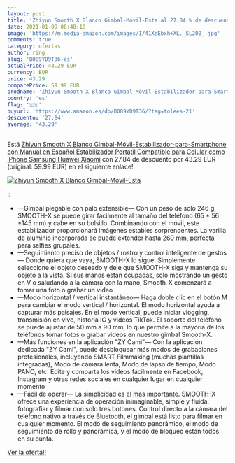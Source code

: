 ```yaml
---
layout: post
title: 'Zhiyun Smooth X Blanco Gimbal-Móvil-Esta al 27.84 % de descuento'
date: 2021-01-09 08:48:18
image: 'https://m.media-amazon.com/images/I/41XeEbxh+XL._SL200_.jpg'
comments: true
category: ofertas
author: ring
slug: 'B089YD9T36-es'
actualPrice: 43.29 EUR
currency: EUR
price: 43.29
comparePrice: 59.99 EUR
prodname: 'Zhiyun Smooth X Blanco Gimbal-Móvil-Estabilizador-para-Smartphone  con Manual en Español   Estabilizador Portátil Compatible para Celular como iPhone Samsung Huawei Xiaomi'
country: 'es'
flag: '🇪🇸'
buyurl: 'https://www.amazon.es/dp/B089YD9T36/?tag=tolees-21'
descuento: '27.84'
average: '43.29'
---
```


Está [Zhiyun Smooth X Blanco Gimbal-Móvil-Estabilizador-para-Smartphone  con Manual en Español   Estabilizador Portátil Compatible para Celular como iPhone Samsung Huawei Xiaomi](https://www.amazon.es/dp/B089YD9T36/?tag=tolees-21) con 27.84 de descuento por 43.29 EUR (original: 59.99 EUR) en el siguiente enlace!

[![Zhiyun Smooth X Blanco Gimbal-Móvil-Esta](https://m.media-amazon.com/images/I/41XeEbxh+XL._SL200_.jpg)](https://www.amazon.es/dp/B089YD9T36/?tag=tolees-21)

ℹ️:

- —Gimbal plegable con palo extensible— Con un peso de solo 246 g, SMOOTH-X se puede girar fácilmente al tamaño del teléfono (65 * 56 *145 mm) y cabe en su bolsillo. Combinando con el móvil, este estabilizador proporcionará imágenes estables sorprendentes. La varilla de aluminio incorporada se puede extender hasta 260 mm, perfecta para selfies grupales.
- —Seguimiento preciso de objetos / rostro y control inteligente de gestos— Donde quiera que vaya, SMOOTH-X lo sigue. Simplemente seleccione el objeto deseado y deje que SMOOTH-X siga y mantenga su objeto a la vista. Si sus manos están ocupadas, solo mostrando un gesto en V o saludando a la cámara con la mano, Smooth-X comenzará a tomar una foto o grabar un video
- —Modo horizontal / vertical instantáneo— Haga doble clic en el botón M para cambiar el modo vertical / horizontal. El modo horizontal ayuda a capturar más paisajes. En el modo vertical, puede iniciar vlogging, transmisión en vivo, historia IG y videos TikTok. El soporte del teléfono se puede ajustar de 50 mm a 90 mm, lo que permite a la mayoría de los teléfonos tomar fotos o grabar videos en nuestro gimbal Smooth-X.
- —Más funciones en la aplicación "ZY Cami"— Con la aplicación dedicada "ZY Cami", puede desbloquear más modos de grabaciones profesionales, incluyendo SMART Filmmaking (muchas plantillas integradas), Modo de cámara lenta, Modo de lapso de tiempo, Modo PANO, etc. Edite y comparta los videos fácilmente en Facebook, Instagram y otras redes sociales en cualquier lugar en cualquier momento
- —Fácil de operar— La simplicidad es el más importante. SMOOTH-X ofrece una experiencia de operación inimaginable, simple y fluida: fotografiar y filmar con solo tres botones. Control directo a la cámara del teléfono nativo a través de Bluetooth, el gimbal está listo para filmar en cualquier momento. El modo de seguimiento panorámico, el modo de seguimiento de rollo y panorámica, y el modo de bloqueo están todos en su punta.

[Ver la oferta!!](https://www.amazon.es/dp/B089YD9T36/?tag=tolees-21)
